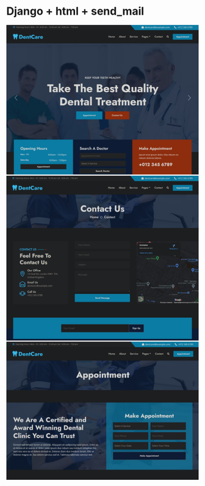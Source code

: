 # Django + html + send_mail

![Alt text](screens/screen_1.jpg "title")
![Alt text](screens/screen_2.jpg "title")
![Alt text](screens/screen_3.jpg "title")